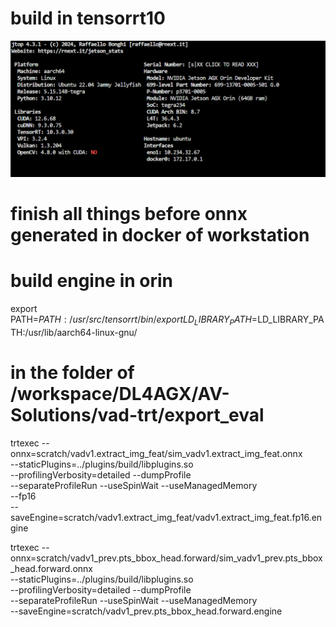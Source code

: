 # build in tensorrt10


![alt text](image.png)




# finish all things before onnx generated in docker of workstation

# build engine in orin
export PATH=$PATH:/usr/src/tensorrt/bin/
export LD_LIBRARY_PATH=$LD_LIBRARY_PATH:/usr/lib/aarch64-linux-gnu/

# in the folder of /workspace/DL4AGX/AV-Solutions/vad-trt/export_eval 

trtexec --onnx=scratch/vadv1.extract_img_feat/sim_vadv1.extract_img_feat.onnx \
        --staticPlugins=../plugins/build/libplugins.so \
        --profilingVerbosity=detailed --dumpProfile \
        --separateProfileRun --useSpinWait --useManagedMemory \
        --fp16 \
        --saveEngine=scratch/vadv1.extract_img_feat/vadv1.extract_img_feat.fp16.engine

trtexec --onnx=scratch/vadv1_prev.pts_bbox_head.forward/sim_vadv1_prev.pts_bbox_head.forward.onnx \
        --staticPlugins=../plugins/build/libplugins.so \
        --profilingVerbosity=detailed --dumpProfile \
        --separateProfileRun --useSpinWait --useManagedMemory \
        --saveEngine=scratch/vadv1_prev.pts_bbox_head.forward.engine

